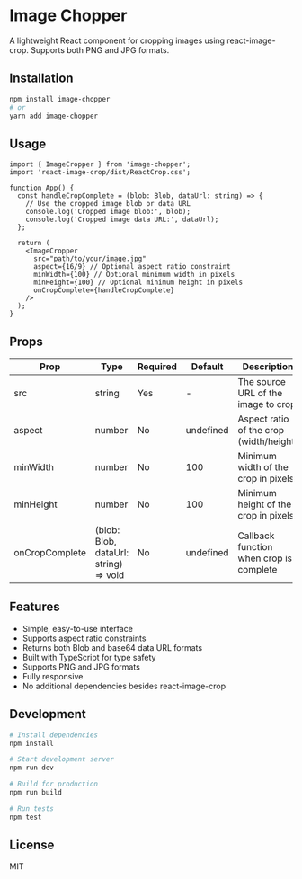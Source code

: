 # Image Chopper

A lightweight React component for cropping images using react-image-crop. Supports both PNG and JPG formats.

## Installation

```bash
npm install image-chopper
# or
yarn add image-chopper
```

## Usage

```tsx
import { ImageCropper } from 'image-chopper';
import 'react-image-crop/dist/ReactCrop.css';

function App() {
  const handleCropComplete = (blob: Blob, dataUrl: string) => {
    // Use the cropped image blob or data URL
    console.log('Cropped image blob:', blob);
    console.log('Cropped image data URL:', dataUrl);
  };

  return (
    <ImageCropper
      src="path/to/your/image.jpg"
      aspect={16/9} // Optional aspect ratio constraint
      minWidth={100} // Optional minimum width in pixels
      minHeight={100} // Optional minimum height in pixels
      onCropComplete={handleCropComplete}
    />
  );
}
```

## Props

| Prop | Type | Required | Default | Description |
|------|------|----------|---------|-------------|
| src | string | Yes | - | The source URL of the image to crop |
| aspect | number | No | undefined | Aspect ratio of the crop (width/height) |
| minWidth | number | No | 100 | Minimum width of the crop in pixels |
| minHeight | number | No | 100 | Minimum height of the crop in pixels |
| onCropComplete | (blob: Blob, dataUrl: string) => void | No | undefined | Callback function when crop is complete |

## Features

- Simple, easy-to-use interface
- Supports aspect ratio constraints
- Returns both Blob and base64 data URL formats
- Built with TypeScript for type safety
- Supports PNG and JPG formats
- Fully responsive
- No additional dependencies besides react-image-crop

## Development

```bash
# Install dependencies
npm install

# Start development server
npm run dev

# Build for production
npm run build

# Run tests
npm test
```

## License

MIT
